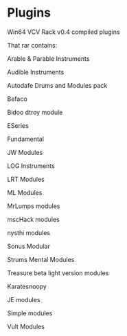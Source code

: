 # Plugins
Win64 VCV Rack v0.4 compiled plugins

That rar contains:

Arable & Parable Instruments

Audible Instruments

Autodafe Drums and Modules pack

Befaco

Bidoo dtroy module

ESeries

Fundamental

JW Modules

LOG Instruments

LRT Modules

ML Modules

MrLumps modules

mscHack modules

nysthi  modules

Sonus Modular

Strums Mental Modules

Treasure beta light version modules

Karatesnoopy

JE modules

Simple modules

Vult Modules

